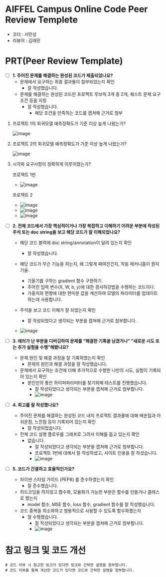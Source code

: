# AIFFEL Campus Online Code Peer Review Templete
- 코더 : 서민성
- 리뷰어 : 김태민

# PRT(Peer Review Template)
- [ ]  **1. 주어진 문제를 해결하는 완성된 코드가 제출되었나요?**
    - 문제에서 요구하는 최종 결과물이 첨부되었는지 확인
      - 잘 작성했습니다.
    - 문제를 해결하는 완성된 코드란 프로젝트 루브릭 3개 중 2개, 
    퀘스트 문제 요구조건 등을 지칭
      - 잘 작성했습니다.
        - 해당 조건을 만족하는 코드를 캡쳐해 근거로 첨부

1. 프로젝트 1의 회귀모델 예측정확도가 기준 이상 높게 나왔는가?

   ![image](https://github.com/minsung6333/AIFFEL_Quest/assets/29370771/c7401206-db52-4741-b4bb-230141c4df26)

2. 프로젝트 2의 회귀모델 예측정확도가 기준 이상 높게 나왔는가?

   ![image](https://github.com/minsung6333/AIFFEL_Quest/assets/29370771/017448ba-8906-45f8-85d3-e3564fc73785)

3. 시각화 요구사항이 정확하게 이루어졌는가?

   프로젝트 1번
   - ![image](https://github.com/minsung6333/AIFFEL_Quest/assets/29370771/f2ee7113-fb5a-4b2f-8017-9dac7209e480)

   프로젝트 2
   - ![image](https://github.com/minsung6333/AIFFEL_Quest/assets/29370771/dce91e5d-394a-4bc2-9511-d15a48993d30)
   - ![image](https://github.com/minsung6333/AIFFEL_Quest/assets/29370771/e3813506-4f9f-49fc-9735-b0e7f94a0749)
   - ![image](https://github.com/minsung6333/AIFFEL_Quest/assets/29370771/a4f836ac-9313-4a18-a7e2-e6fcc2b5730b)

    
- [ ]  **2. 전체 코드에서 가장 핵심적이거나 가장 복잡하고 이해하기 어려운 부분에 작성된 
주석 또는 doc string을 보고 해당 코드가 잘 이해되었나요?**
    - 해당 코드 블럭에 doc string/annotation이 달려 있는지 확인
      - 잘 작성했습니다.
    - 해당 코드가 무슨 기능을 하는지, 왜 그렇게 짜여진건지, 작동 메커니즘이 뭔지 기술.
      - 기울기를 구하는 gradient 함수 구현하기
      - 주어진 입력 변수(X, W, b, y)에 대한 경사하강법을 수행하는 코드이다.
      - 가중치와 편향에 대한 편미분 값을 계산하여 모델의 파라미터를 업데이트 하는데 사용합니다.
    - 주석을 보고 코드 이해가 잘 되었는지 확인
        - 잘 작성되었다고 생각되는 부분을 캡쳐해 근거로 첨부합니다.


    - ![image](https://github.com/minsung6333/AIFFEL_Quest/assets/29370771/4f019c85-268d-488a-9f0f-d28bb8df05af)

        
- [ ]  **3. 에러가 난 부분을 디버깅하여 문제를 “해결한 기록을 남겼거나” 
”새로운 시도 또는 추가 실험을 수행”해봤나요?**
    - 문제 원인 및 해결 과정을 잘 기록하였는지 확인
      - 문제의 원인과 해결 과정을 잘 작성했습니다.
    - 문제에서 요구하는 조건에 더해 추가적으로 수행한 나만의 시도, 
    실험이 기록되어 있는지 확인
      - 본인만의 좋은 하이퍼파라미터를 찾기위해 테스트를 진행했습니다.
        - 잘 작성되었다고 생각되는 부분을 캡쳐해 근거로 첨부합니다.
        - ![image](https://github.com/minsung6333/AIFFEL_Quest/assets/29370771/b024586a-9f58-485f-8138-b9cb39576024)

        
- [ ]  **4. 회고를 잘 작성했나요?**
    - 주어진 문제를 해결하는 완성된 코드 내지 프로젝트 결과물에 대해
    배운점과 아쉬운점, 느낀점 등이 기록되어 있는지 확인
      - 잘 작성되었습니다.
    - 전체 코드 실행 플로우를 그래프로 그려서 이해를 돕고 있는지 확인
      - 없습니다. 
        - 잘 작성되었다고 생각되는 부분을 캡쳐해 근거로 첨부합니다.
        - 프로젝트 1번에 대해서 잘 작성하셨고, 사이트 인용을 잘 하셨습니다.
        - ![image](https://github.com/minsung6333/AIFFEL_Quest/assets/29370771/5ffd0806-0c2d-4882-8aa7-bd37a46222df)

        
- [ ]  **5. 코드가 간결하고 효율적인가요?**
    - 파이썬 스타일 가이드 (PEP8) 를 준수하였는지 확인
      - 잘 준수했습니다.
    - 하드코딩을 하지않고 함수화, 모듈화가 가능한 부분은 함수를 만들거나 클래스로 짰는지
      - model 함수, MSE 함수, loss 함수, gradient 함수를 잘 작성했습니다.
    - 코드 중복을 최소화하고 범용적으로 사용할 수 있도록 함수화했는지
      - 잘 수행했습니다.
        - 잘 작성되었다고 생각되는 부분을 캡쳐해 근거로 첨부합니다.
        - ![image](https://github.com/minsung6333/AIFFEL_Quest/assets/29370771/7386a3e6-0d9b-4713-afaa-dc9d9c8c2dc7)



# 참고 링크 및 코드 개선
```
# 코드 리뷰 시 참고한 링크가 있다면 링크와 간략한 설명을 첨부합니다.
# 코드 리뷰를 통해 개선한 코드가 있다면 코드와 간략한 설명을 첨부합니다.
```
